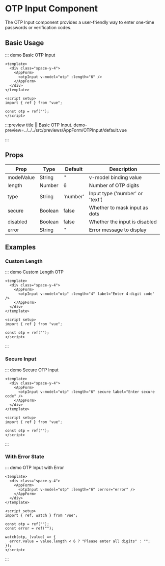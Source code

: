 # OTP Input Component

The OTP Input component provides a user-friendly way to enter one-time passwords or verification codes.

## Basic Usage

::: demo Basic OTP Input

```vue
<template>
  <div class="space-y-4">
    <AppForm>
      <otpInput v-model="otp" :length="6" />
    </AppForm>
  </div>
</template>

<script setup>
import { ref } from "vue";

const otp = ref("");
</script>
```

:::preview title || Basic OTP Input.
demo-preview=../../../src/previews/AppForm/OTPInput/default.vue

:::

## Props

| Prop       | Type    | Default  | Description                     |
| ---------- | ------- | -------- | ------------------------------- |
| modelValue | String  | ''       | v-model binding value           |
| length     | Number  | 6        | Number of OTP digits            |
| type       | String  | 'number' | Input type ('number' or 'text') |
| secure     | Boolean | false    | Whether to mask input as dots   |
| disabled   | Boolean | false    | Whether the input is disabled   |
| error      | String  | ''       | Error message to display        |

## Examples

### Custom Length

::: demo Custom Length OTP

```vue
<template>
  <div class="space-y-4">
    <AppForm>
      <otpInput v-model="otp" :length="4" label="Enter 4-digit code" />
    </AppForm>
  </div>
</template>

<script setup>
import { ref } from "vue";

const otp = ref("");
</script>
```

:::

### Secure Input

::: demo Secure OTP Input

```vue
<template>
  <div class="space-y-4">
    <AppForm>
      <otpInput v-model="otp" :length="6" secure label="Enter secure code" />
    </AppForm>
  </div>
</template>

<script setup>
import { ref } from "vue";

const otp = ref("");
</script>
```

:::

### With Error State

::: demo OTP Input with Error

```vue
<template>
  <div class="space-y-4">
    <AppForm>
      <otpInput v-model="otp" :length="6" :error="error" />
    </AppForm>
  </div>
</template>

<script setup>
import { ref, watch } from "vue";

const otp = ref("");
const error = ref("");

watch(otp, (value) => {
  error.value = value.length < 6 ? "Please enter all digits" : "";
});
</script>
```

:::
